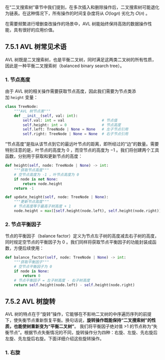 在“二叉搜索树”章节中我们提到，在多次插入和删除操作后，二叉搜索树可能退化为链表。在这种情况下，所有操作的时间复杂度将从 𝑂(log⁡𝑛) 劣化为 𝑂(𝑛) 。

在需要频繁进行增删查改操作的场景中，AVL 树能始终保持高效的数据操作性能，具有很好的应用价值。

## 7.5.1 AVL 树常见术语
AVL 树既是二叉搜索树，也是平衡二叉树，同时满足这两类二叉树的所有性质，因此是一种平衡二叉搜索树（balanced binary search tree）。

### 1. 节点高度
由于 AVL 树的相关操作需要获取节点高度，因此我们需要为节点类添加 `height` 变量：
```python
class TreeNode:
	"""AVL 树节点类"""
	def __init__(self, val: int):
	    self.val: int = val                 # 节点值
	    self.height: int = 0                # 节点高度
	    self.left: TreeNode | None = None   # 左子节点引用
	    self.right: TreeNode | None = None  # 右子节点引用
```
“节点高度”是指从该节点到它的最远叶节点的距离，即所经过的“边”的数量。需要特别注意的是，叶节点的高度为 0 ，而空节点的高度为 −1 。我们将创建两个工具函数，分别用于获取和更新节点的高度：
```python
def height(self, node: TreeNode | None) -> int:
    """获取节点高度"""
    # 空节点高度为 -1 ，叶节点高度为 0
    if node is not None:
        return node.height
    return -1

def update_height(self, node: TreeNode | None):
    """更新节点高度"""
    # 节点高度等于最高子树高度 + 1
    node.height = max([self.height(node.left), self.height(node.right)]) + 1
```
### 2. 节点平衡因子
节点的平衡因子（balance factor）定义为节点左子树的高度减去右子树的高度，同时规定空节点的平衡因子为 0 。我们同样将获取节点平衡因子的功能封装成函数，方便后续使用：
```python
def balance_factor(self, node: TreeNode | None) -> int:
	"""获取平衡因子"""
	# 空节点平衡因子为 0
	if node is None:
	    return 0
	# 节点平衡因子 = 左子树高度 - 右子树高度
	return self.height(node.left) - self.height(node.right)
```

## 7.5.2 AVL 树旋转
AVL 树的特点在于“旋转”操作，它能够在不影响二叉树的中序遍历序列的前提下，使失衡节点重新恢复平衡。换句话说，**旋转操作既能保持“二叉搜索树”的性质，也能使树重新变为“平衡二叉树”**。
我们将平衡因子绝对值 >1 的节点称为“失衡节点”。根据节点失衡情况的不同，旋转操作分为四种：右旋、左旋、先右旋后左旋、先左旋后右旋。下面详细介绍这些旋转操作。
### 1. 右旋
